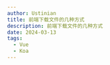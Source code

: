```yaml
---
author: Ustinian
title: 前端下载文件的几种方式
description: 前端下载文件的几种方式
date: 2024-03-13
tags:
  - Vue
  - Koa
---
```

